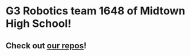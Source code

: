 # G3 Robotics team 1648 of Midtown High School!

## Check out [our repos](https://github.com/orgs/midtownrobotics/repositories)!
